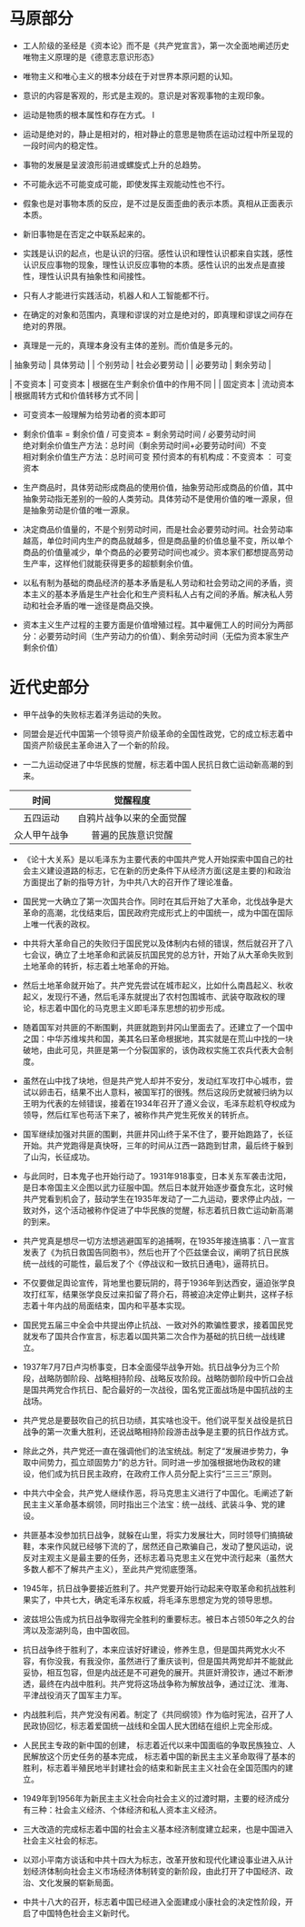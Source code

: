 # 马原部分

+ 工人阶级的圣经是《资本论》而不是《共产党宣言》，第一次全面地阐述历史唯物主义原理的是《德意志意识形态》

+ 唯物主义和唯心主义的根本分歧在于对世界本原问题的认知。

+ 意识的内容是客观的，形式是主观的。意识是对客观事物的主观印象。

+ 运动是物质的根本属性和存在方式。  l

+ 运动是绝对的，静止是相对的，相对静止的意思是物质在运动过程中所呈现的一段时间内的稳定性。

+ 事物的发展是呈波浪形前进或螺旋式上升的总趋势。

+ 不可能永远不可能变成可能，即使发挥主观能动性也不行。

+ 假象也是对事物本质的反应，是不过是反面歪曲的表示本质。真相从正面表示本质。

+ 新旧事物是在否定之中联系起来的。

+ 实践是认识的起点，也是认识的归宿。感性认识和理性认识都来自实践，感性认识反应事物的现象，理性认识反应事物的本质。感性认识的出发点是直接性，理性认识具有抽象性和间接性。

+ 只有人才能进行实践活动，机器人和人工智能都不行。

+ 在确定的对象和范围内，真理和谬误的对立是绝对的，即真理和谬误之间存在绝对的界限。

+ 真理是一元的，真理本身没有主体的差别。而价值是多元的。

| 抽象劳动 | 具体劳动 |
| 个别劳动 | 社会必要劳动 |
| 必要劳动 | 剩余劳动 |

| 不变资本 | 可变资本 | 根据在生产剩余价值中的作用不同 |
| 固定资本 | 流动资本 | 根据周转方式和价值转移方式不同 |

+ 可变资本一般理解为给劳动者的资本即可

+ 剩余价值率 = 剩余价值 / 可变资本 = 剩余劳动时间 / 必要劳动时间  
绝对剩余价值生产方法：总时间（剩余劳动时间+必要劳动时间）不变  
相对剩余价值生产方法：总时间可变
预付资本的有机构成：不变资本 ： 可变资本

+ 生产商品时，具体劳动形成商品的使用价值，抽象劳动形成商品的价值，其中抽象劳动指无差别的一般的人类劳动。具体劳动不是使用价值的唯一源泉，但是抽象劳动是价值的唯一源泉。

+ 决定商品价值量的，不是个别劳动时间，而是社会必要劳动时间。社会劳动率越高，单位时间内生产的商品就越多，但是商品量的价值总量不变，所以单个商品的价值量减少，单个商品的必要劳动时间也减少。资本家们都想提高劳动生产率，这样他们就能获得更多的超额剩余价值。

+ 以私有制为基础的商品经济的基本矛盾是私人劳动和社会劳动之间的矛盾，资本主义的基本矛盾是生产社会化和生产资料私人占有之间的矛盾。解决私人劳动和社会矛盾的唯一途径是商品交换。

+ 资本主义生产过程的主要方面是价值增殖过程。其中雇佣工人的时间分为两部分：必要劳动时间（生产劳动力的价值）、剩余劳动时间（无偿为资本家生产剩余价值）

# 近代史部分

+ 甲午战争的失败标志着洋务运动的失败。

+ 同盟会是近代中国第一个领导资产阶级革命的全国性政党，它的成立标志着中国资产阶级民主革命进入了一个新的阶段。

+ 一二九运动促进了中华民族的觉醒，标志着中国人民抗日救亡运动新高潮的到来。

| 时间         | 觉醒程度                 |
| :-:          | :-:                      |
| 五四运动     | 自鸦片战争以来的全面觉醒 |
| 众人甲午战争 | 普遍的民族意识觉醒       |

+ 《论十大关系》是以毛泽东为主要代表的中国共产党人开始探索中国自己的社会主义建设道路的标志，它在新的历史条件下从经济方面(这是主要的)和政治方面提出了新的指导方针，为中共八大的召开作了理论准备。

+ 国民党一大确立了第一次国共合作。同时在其后开始了大革命，北伐战争是大革命的高潮，北伐结束后，国民政府完成形式上的中国统一，成为中国在国际上唯一代表的政权。

+ 中共将大革命自己的失败归于国民党以及体制内右倾的错误，然后就召开了八七会议，确立了土地革命和武装反抗国民党的总方针，开始了从大革命失败到土地革命的转折，标志着土地革命的开始。

+ 然后土地革命就开始了。共产党先尝试在城市起义，比如什么南昌起义、秋收起义，发现行不通，然后毛泽东就提出了农村包围城市、武装夺取政权的理论，标志着中国化的马克思主义即毛泽东思想的初步形成。

+ 随着国军对共匪的不断围剿，共匪就跑到井冈山里面去了。还建立了一个国中之国：中华苏维埃共和国，美其名曰革命根据地，其实就是在荒山中找的一块破地，由此可见，共匪是第一个分裂国家的，该伪政权实施工农兵代表大会制度。

+ 虽然在山中找了块地，但是共产党人却并不安分，发动红军攻打中心城市，尝试以卵击石，结果不出人意料，被国军打的很残。然后这段历史就被归纳为以王明为代表的左倾错误，接着在1934年召开了遵义会议，毛泽东趁机夺权成为领导，然后红军也苟活下来了，被称作共产党生死攸关的转折点。

+ 国军继续加强对共匪的围剿，共匪井冈山终于呆不住了，要开始跑路了，长征开始。共产党跑得是真快呀，三年的时间从江西一路跑到甘肃，最后终于躲到了山沟，长征成功。

+ 与此同时，日本鬼子也开始行动了。1931年918事变，日本关东军袭击沈阳，是日本帝国主义企图以武力征服中国。然后日本就开始逐步蚕食东北，这时候共产党看到机会了，鼓动学生在1935年发动了一二九运动，要求停止内战，一致对外，这个活动被称作促进了中华民族的觉醒，标志着抗日救亡运动新高潮的到来。

+ 共产党真是想尽一切方法想逃避国军的追捕啊，在1935年接连搞事：八一宣言发表了《为抗日救国告同胞书》，然后也开了个匹兹堡会议，阐明了抗日民族统一战线的可能性，最后发了个《停战议和一致抗日通电》，逼蒋抗日。

+ 不仅要做足舆论宣传，背地里也要玩阴的，蒋于1936年到达西安，逼迫张学良攻打红军，结果张学良反过来扣留了蒋介石，蒋被迫决定停止剿共，这样子标志着十年内战的局面结束，国内和平基本实现。

+ 国民党五届三中全会中共提出停止抗战、一致对外的欺骗性要求，接着国民党就发布了国共合作宣言，标志着以国共第二次合作为基础的抗日统一战线建立。

+ 1937年7月7日卢沟桥事变，日本全面侵华战争开始。抗日战争分为三个阶段，战略防御阶段、战略相持阶段、战略反攻阶段。战略防御阶段中忻口会战是国共两党合作抗日、配合最好的一次战役，国名党正面战场是中国抗战的主战场。

+ 共产党总是要鼓吹自己的抗日功绩，其实啥也没干。他们说平型关战役是抗日战争的第一次重大胜利，还说战略相持阶段游击战争是主要的抗日作战方式。

+ 除此之外，共产党还一直在强调他们的法宝统战。制定了“发展进步势力，争取中间势力，孤立顽固势力”的总方针。同时进一步加强根据地伪政权的建设，他们成为抗日民主政府，在政府工作人员分配上实行“三三三”原则。

+ 中共六中全会，共产党人继续作恶，将马克思主义进行了中国化。毛阐述了新民主主义革命基本纲领，同时指出三个法宝：统一战线、武装斗争、党的建设。

+ 共匪基本没参加抗日战争，就躲在山里，将实力发展壮大，同时领导们搞搞破鞋，本来作风就已经够下流的了，居然还自己欺骗自己，发动了整风运动，说反对主观主义是最主要的任务，还标志着马克思主义在党中流行起来（虽然大多数人都不了解共产主义），至此共产党彻底堕落。

+ 1945年，抗日战争要接近胜利了。共产党要开始行动起来夺取革命和抗战胜利果实了，中共七大，确定毛泽东权威，将毛泽东思想定为党的领导思想。

+ 波兹坦公告成为抗日战争取得完全胜利的重要标志。被日本占领50年之久的台湾以及澎湖列岛，由中国收回。

+ 抗日战争终于胜利了，本来应该好好建设，修养生息，但是国共两党水火不容，有你没我，有我没你，虽然进行了重庆谈判，但是国共两党却并不能就此妥协，相互包容，但是内战还是不可避免的展开。共匪奸滑狡诈，通过不断渗透，最终在内战中胜利。共产党将这场战争称为解放战争，通过辽沈、淮海、平津战役消灭了国军主力军。

+ 内战胜利后，共产党没有闲着。制定了《共同纲领》作为临时宪法，召开了人民政协回忆，标志着爱国统一战线和全国人民大团结在组织上完全形成。

+ 人民民主专政的新中国的创建，
标志着近代以来中国面临的争取民族独立、人民解放这个历史任务的基本完成，
标志着中国的新民主主义革命取得了基本的胜利，标志着半殖民地半封建社会的结束和新民主主义社会在全国范围内的建立。

+ 1949年到1956年为新民主主义社会向社会主义的过渡时期，主要的经济成分有三种：社会主义经济、个体经济和私人资本主义经济。

+ 三大改造的完成标志着中国的社会主义基本经济制度建立起来，也是中国进入社会主义社会的标志。

+ 以邓小平南方谈话和中共十四大为标志，改革开放和现代化建设事业进入从计划经济体制向社会主义市场经济体制转变的新阶段，由此打开了中国经济、政治、文化发展的崭新局面。

+ 中共十八大的召开，标志着中国已经进入全面建成小康社会的决定性阶段，开启了中国特色社会主义新时代。
